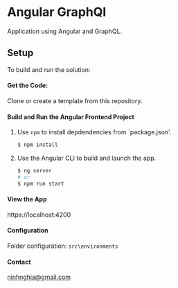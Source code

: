 # Angular GraphQl
Application using Angular and GraphQL.



## Setup

To build and run the solution:

#### Get the Code:

Clone or create a template from this repository.

#### Build and Run the Angular Frontend Project

1. Use `npm` to install depdendencies from `package.json'.

   ```bash
   $ npm install
   ```

2. Use the Angular CLI to build and launch the app.

   ```bash
   $ ng server
   # or
   $ npm run start
   ```

#### View the App

https://localhost:4200

#### Configuration

Folder configuration: `src\environments`



#### Contact

ninhnghia@gmail.com